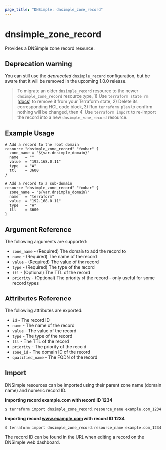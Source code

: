 ```yaml
---
page_title: "DNSimple: dnsimple_zone_record"
---
```


# dnsimple\_zone\_record

Provides a DNSimple zone record resource.

## Deprecation warning

You can still use the _deprecated_ `dnsimple_record` configuration, but be aware that it will be removed in the
upcoming 1.0.0 release.

> To migrate an older `dnsimple_record` resource to the newer `dnsimple_zone_record` resource type, 1) Use `terraform state rm` ([docs](https://developer.hashicorp.com/terraform/cli/commands/state/rm)) to remove it from your Terraform state, 2) Delete its corresponding HCL code block, 3) Run `terraform plan` to confirm nothing will be changed, then 4) Use `terraform import` to re-import the record into a new `dnsimple_zone_record` resource.

## Example Usage

```hcl
# Add a record to the root domain
resource "dnsimple_zone_record" "foobar" {
  zone_name = "${var.dnsimple_domain}"
  name   = ""
  value  = "192.168.0.11"
  type   = "A"
  ttl    = 3600
}
```

```hcl
# Add a record to a sub-domain
resource "dnsimple_zone_record" "foobar" {
  zone_name = "${var.dnsimple_domain}"
  name   = "terraform"
  value  = "192.168.0.11"
  type   = "A"
  ttl    = 3600
}
```

## Argument Reference

The following arguments are supported:

* `zone_name` - (Required) The domain to add the record to
* `name` - (Required) The name of the record
* `value` - (Required) The value of the record
* `type` - (Required) The type of the record
* `ttl` - (Optional) The TTL of the record
* `priority` - (Optional) The priority of the record - only useful for some record types


## Attributes Reference

The following attributes are exported:

* `id` - The record ID
* `name` - The name of the record
* `value` - The value of the record
* `type` - The type of the record
* `ttl` - The TTL of the record
* `priority` - The priority of the record
* `zone_id` - The domain ID of the record
* `qualified_name` - The FQDN of the record

## Import

DNSimple resources can be imported using their parent zone name (domain name) and numeric record ID.

**Importing record example.com with record ID 1234**

```
$ terraform import dnsimple_zone_record.resource_name example.com_1234
```

**Importing record www.example.com with record ID 1234**

```
$ terraform import dnsimple_zone_record.resource_name example.com_1234
```

The record ID can be found in the URL when editing a record on the DNSimple web dashboard.
